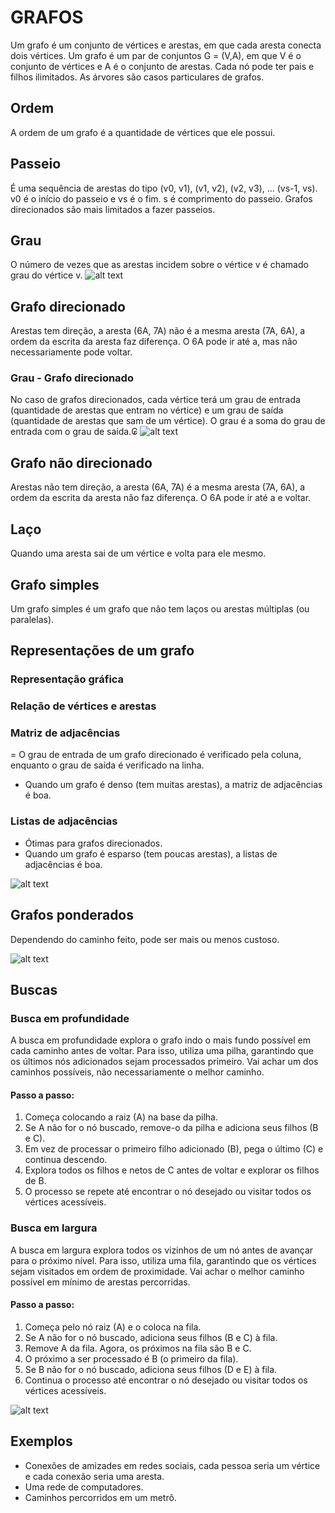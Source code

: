 # GRAFOS
Um grafo é um conjunto de vértices e arestas, em que cada aresta conecta dois vértices.
Um grafo é um par de conjuntos G = (V,A), em que V é o conjunto de vértices e A é o conjunto de arestas.
Cada nó pode ter pais e filhos ilimitados.
As árvores são casos particulares de grafos.

## Ordem 
A ordem de um grafo é a quantidade de vértices que ele possui.

## Passeio
É uma sequência de arestas do tipo (v0, v1), (v1, v2), (v2, v3), ... (vs-1, vs).
v0 é o início do passeio e vs é o fim.
s é comprimento do passeio.
Grafos direcionados são mais limitados a fazer passeios.

## Grau
O número de vezes que as arestas incidem sobre o vértice v é chamado grau do vértice v.
![alt text](image.png)

## Grafo direcionado
Arestas tem direção, a aresta (6A, 7A) não é a mesma aresta (7A, 6A), a ordem da escrita da aresta faz diferença.
O 6A pode ir até a, mas não necessariamente pode voltar.

### Grau - Grafo direcionado
No caso de grafos direcionados, cada vértice terá um grau de entrada (quantidade de arestas que entram no vértice) e um grau de saída (quantidade de arestas que sam de um vértice).
O grau é a soma do grau de entrada com o grau de saída.₢
![alt text](image-1.png)

## Grafo não direcionado
Arestas não tem direção, a aresta (6A, 7A) é a mesma aresta (7A, 6A), a ordem da escrita da aresta não faz diferença.
O 6A pode ir até a e voltar.

## Laço
Quando uma aresta sai de um vértice e volta para ele mesmo.

## Grafo simples
Um grafo simples é um grafo que não tem laços ou arestas múltiplas (ou paralelas).

## Representações de um grafo

### Representação gráfica

### Relação de vértices e arestas

### Matriz de adjacências
= O grau de entrada de um grafo direcionado é verificado pela coluna, enquanto o grau de saída é verificado na linha.
- Quando um grafo é denso (tem muitas arestas), a matriz de adjacências é boa.

### Listas de adjacências
- Ótimas para grafos direcionados.
- Quando um grafo é esparso (tem poucas arestas), a listas de adjacências é boa.

![alt text](image-3.png)

## Grafos ponderados
Dependendo do caminho feito, pode ser mais ou menos custoso.

![alt text](image-2.png)

## Buscas

### Busca em profundidade
A busca em profundidade explora o grafo indo o mais fundo possível em cada caminho antes de voltar. Para isso, utiliza uma pilha, garantindo que os últimos nós adicionados sejam processados primeiro.
Vai achar um dos caminhos possíveis, não necessariamente o melhor caminho.

#### Passo a passo:
1. Começa colocando a raiz (A) na base da pilha.
2. Se A não for o nó buscado, remove-o da pilha e adiciona seus filhos (B e C).
3. Em vez de processar o primeiro filho adicionado (B), pega o último (C) e continua descendo.
4. Explora todos os filhos e netos de C antes de voltar e explorar os filhos de B.
5. O processo se repete até encontrar o nó desejado ou visitar todos os vértices acessíveis.

### Busca em largura
A busca em largura explora todos os vizinhos de um nó antes de avançar para o próximo nível. Para isso, utiliza uma fila, garantindo que os vértices sejam visitados em ordem de proximidade.
Vai achar o melhor caminho possível em mínimo de arestas percorridas.

#### Passo a passo:
1. Começa pelo nó raiz (A) e o coloca na fila.
2. Se A não for o nó buscado, adiciona seus filhos (B e C) à fila.
3. Remove A da fila. Agora, os próximos na fila são B e C.
4. O próximo a ser processado é B (o primeiro da fila).
5. Se B não for o nó buscado, adiciona seus filhos (D e E) à fila.
6. Continua o processo até encontrar o nó desejado ou visitar todos os vértices acessíveis.

![alt text](image-4.png)


## Exemplos
- Conexões de amizades em redes sociais, cada pessoa seria um vértice e cada conexão seria uma aresta.
- Uma rede de computadores.
- Caminhos percorridos em um metrô.